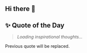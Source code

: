 ## Hi there 👋

## ✨ Quote of the Day
> _Loading inspirational thoughts..._
<!-- QUOTE_START -->
Previous quote will be replaced.
<!-- QUOTE_END -->



<!--
**DarshikaNemani/DarshikaNemani** is a ✨ _special_ ✨ repository because its `README.md` (this file) appears on your GitHub profile.

Here are some ideas to get you started:

- 🔭 I’m currently working on ...
- 🌱 I’m currently learning ...
- 👯 I’m looking to collaborate on ...
- 🤔 I’m looking for help with ...
- 💬 Ask me about ...
- 📫 How to reach me: ...
- 😄 Pronouns: ...
- ⚡ Fun fact: ...
-->
